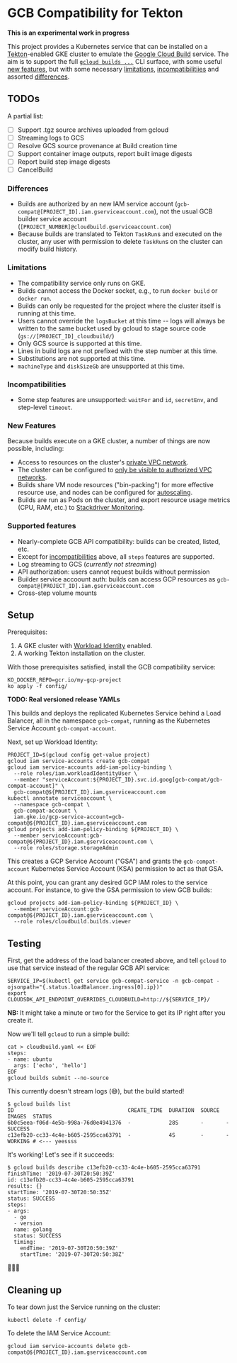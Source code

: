 # GCB Compatibility for Tekton

**This is an experimental work in progress**

This project provides a Kubernetes service that can be installed on a
[Tekton](https://tekton.dev)-enabled GKE cluster to emulate the [Google Cloud
Build](https://cloud.google.com/cloud-build) service. The aim is to support the
full [`gcloud builds
...`](https://cloud.google.com/sdk/gcloud/reference/builds/) CLI surface, with
some useful [new features](#new-features), but with some necessary
[limitations](#limitations), [incompatibilitiies](#incompatibilities) and
assorted [differences](#differences).

## TODOs

A partial list:

- [ ] Support .tgz source archives uploaded from gcloud
- [ ] Streaming logs to GCS
- [ ] Resolve GCS source provenance at Build creation time
- [ ] Support container image outputs, report built image digests
- [ ] Report build step image digests
- [ ] CancelBuild

### Differences

* Builds are authorized by an new IAM service account
  (`gcb-compat@[PROJECT_ID].iam.gserviceaccount.com`), not the usual GCB
  builder service account (`[PROJECT_NUMBER]@cloudbuild.gserviceaccount.com`)
* Because builds are translated to Tekton `TaskRun`s and executed on the
  cluster, any user with permission to delete `TaskRun`s on the cluster can
  modify build history.

### Limitations

* The compatibility service only runs on GKE.
* Builds cannot access the Docker socket, e.g., to run `docker build` or
  `docker run`.
* Builds can only be requested for the project where the cluster itself is
  running at this time.
* Users cannot override the `logsBucket` at this time -- logs will always be
  written to the same bucket used by gcloud to stage source code
  (`gs://[PROJECT_ID]_cloudbuild/`)
* Only GCS source is supported at this time.
* Lines in build logs are not prefixed with the step number at this time.
* Substitutions are not supported at this time.
* `machineType` and `diskSizeGb` are unsupported at this time.

### Incompatibilities

* Some step features are unsupported: `waitFor` and `id`, `secretEnv`, and
  step-level `timeout`.

### New Features

Because builds execute on a GKE cluster, a number of things are now possible,
including:

* Access to resources on the cluster's [private VPC
  network](https://cloud.google.com/kubernetes-engine/docs/how-to/cluster-shared-vpc).
* The cluster can be configured to [only be visible to authorized VPC
  networks](https://cloud.google.com/kubernetes-engine/docs/how-to/private-clusters).
* Builds share VM node resources ("bin-packing") for more effective resource
  use, and nodes can be configured for
  [autoscaling](https://cloud.google.com/kubernetes-engine/docs/concepts/cluster-autoscaler).
* Builds are run as Pods on the cluster, and export resource usage metrics (CPU,
  RAM, etc.) to [Stackdriver
  Monitoring](https://cloud.google.com/monitoring/kubernetes-engine/).

### Supported features

* Nearly-complete GCB API compatibility: builds can be created, listed, etc.
* Except for [incompatibilities](#incompatibilities) above, all `steps` features
  are supported.
* Log streaming to GCS (_currently not streaming_)
* API authorization: users cannot request builds without permission
* Builder service accoount auth: builds can access GCP resources as
  `gcb-compat@[PROJECT_ID].iam.gserviceaccount.com`
* Cross-step volume mounts

## Setup

Prerequisites:

1. A GKE cluster with [Workload Identity](https://cloud.google.com/kubernetes-engine/docs/how-to/workload-identity) enabled.
1. A working Tekton installation on the cluster.

With those prerequisites satisfied, install the GCB compatibility service:

```
KO_DOCKER_REPO=gcr.io/my-gcp-project
ko apply -f config/
```

**TODO: Real versioned release YAMLs**

This builds and deploys the replicated Kubernetes Service behind a Load
Balancer, all in the namespace `gcb-compat`, running as the Kubernetes Service
Account `gcb-compat-account`.

Next, set up Workload Identity:

```
PROJECT_ID=$(gcloud config get-value project)
gcloud iam service-accounts create gcb-compat
gcloud iam service-accounts add-iam-policy-binding \
  --role roles/iam.workloadIdentityUser \
  --member "serviceAccount:${PROJECT_ID}.svc.id.goog[gcb-compat/gcb-compat-account]" \
  gcb-compat@${PROJECT_ID}.iam.gserviceaccount.com
kubectl annotate serviceaccount \
  --namespace gcb-compat \
  gcb-compat-account \
  iam.gke.io/gcp-service-account=gcb-compat@${PROJECT_ID}.iam.gserviceaccount.com
gcloud projects add-iam-policy-binding ${PROJECT_ID} \
  --member serviceAccount:gcb-compat@${PROJECT_ID}.iam.gserviceaccount.com \
  --role roles/storage.storageAdmin
```

This creates a GCP Service Account ("GSA") and grants the `gcb-compat-account`
Kubernetes Service Account (KSA) permission to act as that GSA.

At this point, you can grant any desired GCP IAM roles to the service account.
For instance, to give the GSA permission to view GCB builds:

```
gcloud projects add-iam-policy-binding ${PROJECT_ID} \
  --member serviceAccount:gcb-compat@${PROJECT_ID}.iam.gserviceaccount.com \
  --role roles/cloudbuild.builds.viewer
```

## Testing

First, get the address of the load balancer created above, and tell `gcloud` to
use that service instead of the regular GCB API service:

```
SERVICE_IP=$(kubectl get service gcb-compat-service -n gcb-compat -ojsonpath="{.status.loadBalancer.ingress[0].ip})"
export CLOUDSDK_API_ENDPOINT_OVERRIDES_CLOUDBUILD=http://${SERVICE_IP}/
```

**NB:** It might take a minute or two for the Service to get its IP right after
you create it.

Now we'll tell `gcloud` to run a simple build:

```
cat > cloudbuild.yaml << EOF
steps:
- name: ubuntu
  args: ['echo', 'hello']
EOF
gcloud builds submit --no-source
```

This currently doesn't stream logs (😅), but the build started!

```
$ gcloud builds list
ID                                    CREATE_TIME  DURATION  SOURCE  IMAGES  STATUS
6b0c5eea-f06d-4e5b-998a-76d0e4941376  -            28S       -       -       SUCCESS
c13efb20-cc33-4c4e-b605-2595cca63791  -            4S        -       -       WORKING # <--- yeessss
```

It's working! Let's see if it succeeds:

```
$ gcloud builds describe c13efb20-cc33-4c4e-b605-2595cca63791
finishTime: '2019-07-30T20:50:39Z'
id: c13efb20-cc33-4c4e-b605-2595cca63791
results: {}
startTime: '2019-07-30T20:50:35Z'
status: SUCCESS
steps:
- args:
  - go
  - version
  name: golang
  status: SUCCESS
  timing:
    endTime: '2019-07-30T20:50:39Z'
    startTime: '2019-07-30T20:50:38Z'
```

🎉🎉🎉


## Cleaning up

To tear down just the Service running on the cluster:

```
kubectl delete -f config/
```

To delete the IAM Service Account:

```
gcloud iam service-accounts delete gcb-compat@${PROJECT_ID}.iam.gserviceaccount.com
```

